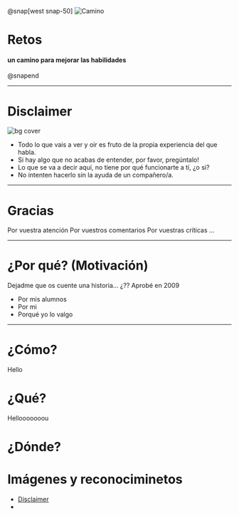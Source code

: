 
@snap[west snap-50]
![Camino](assets/img/road.png)
# Retos
#### un camino para mejorar las habilidades
@snapend

---

# Disclaimer
![bg cover](img/disclaimer.png)
- Todo lo que vais a ver y oír es fruto de la propia experiencia del que habla.
- Si hay algo que no acabas de entender, por favor, pregúntalo!
- Lo que se va a decir aquí, no tiene por qué funcionarte a tí, ¿o si? 
- No intenten hacerlo sin la ayuda de un compañero/a.

---

# Gracias
Por vuestra atención
Por vuestros comentarios
Por vuestras críticas
...

---

# ¿Por qué? (Motivación)
Dejadme que os cuente una historia... ¿??
Aprobé en 2009
- Por mis alumnos
- Por mi
- Porqué yo lo valgo

---

# ¿Cómo? 
<style>
    .my-image {
        background: img/challenge.png;
        border: none;
        box-shadow: none;
        width: auto;
        height: auto;
    }
</style>

Hello


# ¿Qué?

<section data-background-image="img/what.png">
    Hellooooooou
</section>


# ¿Dónde?


# Imágenes y reconociminetos
- [Disclaimer](https://pixabay.com/es/illustrations/seguridad-cibernética-1923446/)
- 